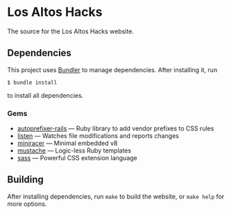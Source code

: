 # Los Altos Hacks

The source for the Los Altos Hacks website.

## Dependencies

This project uses [Bundler](https://bundler.io/) to manage dependencies. After installing it, run

```
$ bundle install
```

to install all dependencies.

### Gems

* [autoprefixer-rails](https://github.com/ai/autoprefixer-rails) — Ruby library to add vendor prefixes to CSS rules
* [listen](https://github.com/guard/listen) — Watches file modifications and reports changes
* [miniracer](https://github.com/discourse/mini_racer) — Minimal embedded v8
* [mustache](https://github.com/mustache/mustache) — Logic-less Ruby templates
* [sass](https://github.com/sass/sass) — Powerful CSS extension language

## Building

After installing dependencies, run `make` to build the website, or `make help` for more options.
